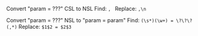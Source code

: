 

Convert "param = ???" CSL to NSL
Find: `, `
Replace: `,\n`


Convert "param = ???" NSL to "param = param"
Find: `(\s*)(\w+) = \?\?\?(,*)`
Replace: `$1$2 = $2$3`


